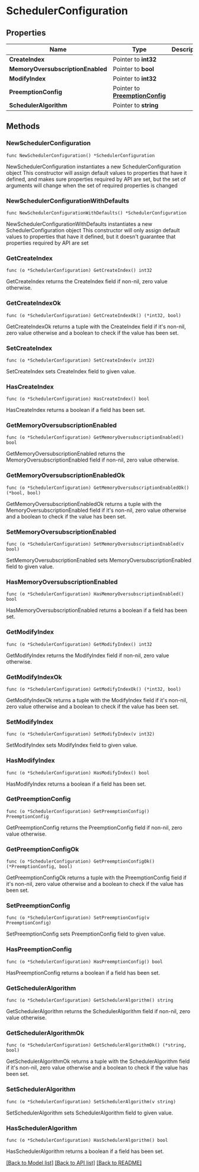 # SchedulerConfiguration

## Properties

Name | Type | Description | Notes
------------ | ------------- | ------------- | -------------
**CreateIndex** | Pointer to **int32** |  | [optional] 
**MemoryOversubscriptionEnabled** | Pointer to **bool** |  | [optional] 
**ModifyIndex** | Pointer to **int32** |  | [optional] 
**PreemptionConfig** | Pointer to [**PreemptionConfig**](PreemptionConfig.md) |  | [optional] 
**SchedulerAlgorithm** | Pointer to **string** |  | [optional] 

## Methods

### NewSchedulerConfiguration

`func NewSchedulerConfiguration() *SchedulerConfiguration`

NewSchedulerConfiguration instantiates a new SchedulerConfiguration object
This constructor will assign default values to properties that have it defined,
and makes sure properties required by API are set, but the set of arguments
will change when the set of required properties is changed

### NewSchedulerConfigurationWithDefaults

`func NewSchedulerConfigurationWithDefaults() *SchedulerConfiguration`

NewSchedulerConfigurationWithDefaults instantiates a new SchedulerConfiguration object
This constructor will only assign default values to properties that have it defined,
but it doesn't guarantee that properties required by API are set

### GetCreateIndex

`func (o *SchedulerConfiguration) GetCreateIndex() int32`

GetCreateIndex returns the CreateIndex field if non-nil, zero value otherwise.

### GetCreateIndexOk

`func (o *SchedulerConfiguration) GetCreateIndexOk() (*int32, bool)`

GetCreateIndexOk returns a tuple with the CreateIndex field if it's non-nil, zero value otherwise
and a boolean to check if the value has been set.

### SetCreateIndex

`func (o *SchedulerConfiguration) SetCreateIndex(v int32)`

SetCreateIndex sets CreateIndex field to given value.

### HasCreateIndex

`func (o *SchedulerConfiguration) HasCreateIndex() bool`

HasCreateIndex returns a boolean if a field has been set.

### GetMemoryOversubscriptionEnabled

`func (o *SchedulerConfiguration) GetMemoryOversubscriptionEnabled() bool`

GetMemoryOversubscriptionEnabled returns the MemoryOversubscriptionEnabled field if non-nil, zero value otherwise.

### GetMemoryOversubscriptionEnabledOk

`func (o *SchedulerConfiguration) GetMemoryOversubscriptionEnabledOk() (*bool, bool)`

GetMemoryOversubscriptionEnabledOk returns a tuple with the MemoryOversubscriptionEnabled field if it's non-nil, zero value otherwise
and a boolean to check if the value has been set.

### SetMemoryOversubscriptionEnabled

`func (o *SchedulerConfiguration) SetMemoryOversubscriptionEnabled(v bool)`

SetMemoryOversubscriptionEnabled sets MemoryOversubscriptionEnabled field to given value.

### HasMemoryOversubscriptionEnabled

`func (o *SchedulerConfiguration) HasMemoryOversubscriptionEnabled() bool`

HasMemoryOversubscriptionEnabled returns a boolean if a field has been set.

### GetModifyIndex

`func (o *SchedulerConfiguration) GetModifyIndex() int32`

GetModifyIndex returns the ModifyIndex field if non-nil, zero value otherwise.

### GetModifyIndexOk

`func (o *SchedulerConfiguration) GetModifyIndexOk() (*int32, bool)`

GetModifyIndexOk returns a tuple with the ModifyIndex field if it's non-nil, zero value otherwise
and a boolean to check if the value has been set.

### SetModifyIndex

`func (o *SchedulerConfiguration) SetModifyIndex(v int32)`

SetModifyIndex sets ModifyIndex field to given value.

### HasModifyIndex

`func (o *SchedulerConfiguration) HasModifyIndex() bool`

HasModifyIndex returns a boolean if a field has been set.

### GetPreemptionConfig

`func (o *SchedulerConfiguration) GetPreemptionConfig() PreemptionConfig`

GetPreemptionConfig returns the PreemptionConfig field if non-nil, zero value otherwise.

### GetPreemptionConfigOk

`func (o *SchedulerConfiguration) GetPreemptionConfigOk() (*PreemptionConfig, bool)`

GetPreemptionConfigOk returns a tuple with the PreemptionConfig field if it's non-nil, zero value otherwise
and a boolean to check if the value has been set.

### SetPreemptionConfig

`func (o *SchedulerConfiguration) SetPreemptionConfig(v PreemptionConfig)`

SetPreemptionConfig sets PreemptionConfig field to given value.

### HasPreemptionConfig

`func (o *SchedulerConfiguration) HasPreemptionConfig() bool`

HasPreemptionConfig returns a boolean if a field has been set.

### GetSchedulerAlgorithm

`func (o *SchedulerConfiguration) GetSchedulerAlgorithm() string`

GetSchedulerAlgorithm returns the SchedulerAlgorithm field if non-nil, zero value otherwise.

### GetSchedulerAlgorithmOk

`func (o *SchedulerConfiguration) GetSchedulerAlgorithmOk() (*string, bool)`

GetSchedulerAlgorithmOk returns a tuple with the SchedulerAlgorithm field if it's non-nil, zero value otherwise
and a boolean to check if the value has been set.

### SetSchedulerAlgorithm

`func (o *SchedulerConfiguration) SetSchedulerAlgorithm(v string)`

SetSchedulerAlgorithm sets SchedulerAlgorithm field to given value.

### HasSchedulerAlgorithm

`func (o *SchedulerConfiguration) HasSchedulerAlgorithm() bool`

HasSchedulerAlgorithm returns a boolean if a field has been set.


[[Back to Model list]](../README.md#documentation-for-models) [[Back to API list]](../README.md#documentation-for-api-endpoints) [[Back to README]](../README.md)



